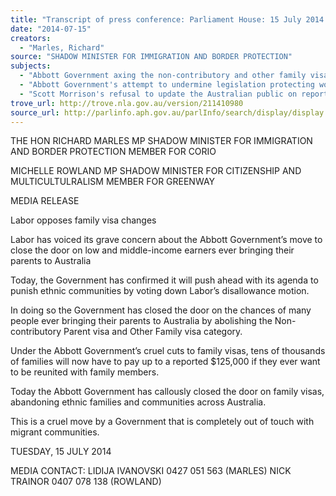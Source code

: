 ```yaml
---
title: "Transcript of press conference: Parliament House: 15 July 2014: Abbott Government axing the non-contributory and other family visa category; Abbott Government's attempt to undermine legislation protecting workers employed in offshore resource projects; Scott Morrison's refusal to update the Australian public on reported asylum seeker vessels"
date: "2014-07-15"
creators:
  - "Marles, Richard"
source: "SHADOW MINISTER FOR IMMIGRATION AND BORDER PROTECTION"
subjects:
  - "Abbott Government axing the non-contributory and other family visa category"
  - "Abbott Government's attempt to undermine legislation protecting workers employed in offshore resource projects"
  - "Scott Morrison's refusal to update the Australian public on reported asylum seeker vessels"
trove_url: http://trove.nla.gov.au/version/211410980
source_url: http://parlinfo.aph.gov.au/parlInfo/search/display/display.w3p;query=Id%3A%22media/pressrel/3281613%22
---
```


 

 THE HON RICHARD MARLES MP  SHADOW MINISTER FOR IMMIGRATION AND  BORDER PROTECTION  MEMBER FOR CORIO 

 

 MICHELLE ROWLAND MP  SHADOW MINISTER FOR CITIZENSHIP AND  MULTICULTULRALISM  MEMBER FOR GREENWAY 

 

 MEDIA RELEASE   

 Labor opposes family visa changes   

 Labor has voiced its grave concern about the Abbott Government’s move to close  the door on low and middle-income earners ever bringing their parents to  Australia    

 Today, the Government has confirmed it will push ahead with its agenda to  punish ethnic communities by voting down Labor’s disallowance motion.   

 In doing so the Government has closed the door on the chances of many people  ever bringing their parents to Australia by abolishing the Non-contributory Parent  visa and Other Family visa category.   

 Under the Abbott Government’s cruel cuts to family visas, tens of thousands of  families will now have to pay up to a reported $125,000 if they ever want to be  reunited with family members.   

 Today the Abbott Government has callously closed the door on family visas,  abandoning ethnic families and communities across Australia.   

 This is a cruel move by a Government that is completely out of touch with  migrant communities.   

 TUESDAY, 15 JULY 2014   

 MEDIA CONTACT: LIDIJA IVANOVSKI 0427 051 563 (MARLES)  NICK TRAINOR 0407 078 138 (ROWLAND)   

